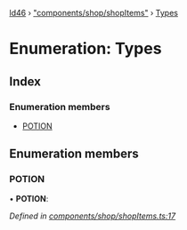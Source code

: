 [ld46](../README.md) › ["components/shop/shopItems"](../modules/_components_shop_shopitems_.md) › [Types](_components_shop_shopitems_.types.md)

# Enumeration: Types

## Index

### Enumeration members

* [POTION](_components_shop_shopitems_.types.md#potion)

## Enumeration members

###  POTION

• **POTION**:

*Defined in [components/shop/shopItems.ts:17](https://github.com/jrod-disco/ld46-keepalive/blob/2baec31/src/components/shop/shopItems.ts#L17)*
